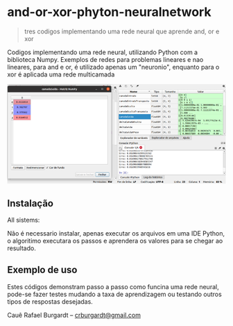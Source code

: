 # and-or-xor-phyton-neuralnetwork
> tres codigos implementando uma rede neural que aprende and, or e xor


Codigos implementando uma rede neural, utilizando Python com a biblioteca Numpy.
Exemplos de redes para problemas lineares e nao lineares, para and e or, é utilizado apenas um "neuronio", enquanto para o xor é aplicada uma rede multicamada

![](redeneural.png)

## Instalação

All sistems:

Não é necessario instalar, apenas executar os arquivos em uma IDE Python, o algoritimo executara os passos e aprendera os valores para se chegar ao resultado.


## Exemplo de uso

Estes códigos demonstram passo a passo como funcina uma rede neural, pode-se fazer testes mudando a taxa de aprendizagem ou testando outros tipos de respostas desejadas.



Cauê Rafael Burgardt – crburgardt@gmail.com


